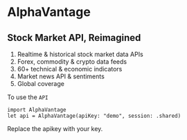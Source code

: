 # AlphaVantage

## Stock Market API, Reimagined

1. Realtime & historical stock market data APIs
2. Forex, commodity & crypto data feeds
3. 60+ technical & economic indicators
4. Market news API & sentiments
5. Global coverage

To use the `API`

```
import AlphaVantage
let api = AlphaVantage(apiKey: "demo", session: .shared)
```

Replace the apikey with your key.

